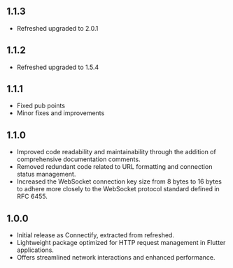 ## 1.1.3

- Refreshed upgraded to 2.0.1

## 1.1.2

- Refreshed upgraded to 1.5.4

## 1.1.1

- Fixed pub points
- Minor fixes and improvements

## 1.1.0

- Improved code readability and maintainability through the addition of comprehensive documentation comments.
- Removed redundant code related to URL formatting and connection status management.
- Increased the WebSocket connection key size from 8 bytes to 16 bytes to adhere more closely to the WebSocket protocol standard defined in RFC 6455.

## 1.0.0

- Initial release as Connectify, extracted from refreshed.
- Lightweight package optimized for HTTP request management in Flutter applications.
- Offers streamlined network interactions and enhanced performance.
